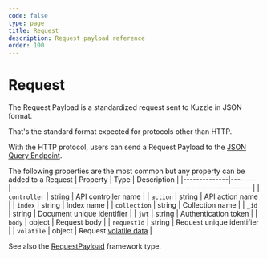 ```yaml
---
code: false
type: page
title: Request
description: Request payload reference  
order: 100
---
```


# Request

The Request Payload is a standardized request sent to Kuzzle in JSON format.

That's the standard format expected for protocols other than HTTP.  

With the HTTP protocol, users can send a Request Payload to the [JSON Query Endpoint](/core/2/guides/main-concepts/api#json-query-endpoint).

The following properties are the most common but any property can be added to a Request
| Property     | Type   | Description                                                               |
|--------------|--------|---------------------------------------------------------------------------|
| `controller` | string | API controller name                                                       |
| `action`     | string | API action name                                                           |
| `index`      | string | Index name                                                                |
| `collection` | string | Collection name                                                           |
| `_id`        | string | Document unique identifier                                                |
| `jwt`        | string | Authentication token                                                      |
| `body`       | object | Request body                                                              |
| `requestId`  | string | Request unique identifier                                                 |
| `volatile`   | object | Request [volatile data](/core/2/guides/main-concepts/api#volatile-data) |

See also the [RequestPayload](/core/2/framework/types/request-payload) framework type.
